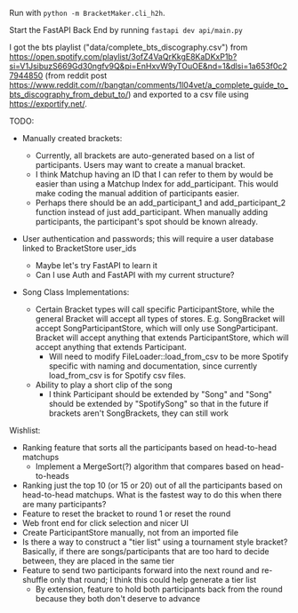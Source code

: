 Run with `python -m BracketMaker.cli_h2h`.

Start the FastAPI Back End by running `fastapi dev api/main.py`

I got the bts playlist ("data/complete_bts_discography.csv") from https://open.spotify.com/playlist/3ofZ4VaQrKkgE8KaDKxP1b?si=V1JsibuzS669Gd30ngfv9Q&pi=EnHxvW9yTOuOE&nd=1&dlsi=1a653f0c27944850 (from reddit post https://www.reddit.com/r/bangtan/comments/1l04vet/a_complete_guide_to_bts_discography_from_debut_to/) and exported to a csv file using https://exportify.net/.

TODO:
* Manually created brackets:
  * Currently, all brackets are auto-generated based on a list of participants. Users may want to create a manual bracket.
  * I think Matchup having an ID that I can refer to them by would be easier than using a Matchup Index for add_participant. This would make coding the manual addition of participants easier.
  * Perhaps there should be an add_participant_1 and add_participant_2 function instead of just add_participant. When manually adding participants, the participant's spot should be known already.
* User authentication and passwords; this will require a user database linked to BracketStore user_ids
  * Maybe let's try FastAPI to learn it
  * Can I use Auth and FastAPI with my current structure?

* Song Class Implementations:
  * Certain Bracket types will call specific ParticipantStore, while the general Bracket will accept all types of stores. E.g. SongBracket will accept SongParticipantStore, which will only use SongParticipant. Bracket will accept anything that extends ParticipantStore, which will accept anything that extends Participant.
    * Will need to modify FileLoader::load_from_csv to be more Spotify specific with naming and documentation, since currently load_from_csv is for Spotify csv files.
  * Ability to play a short clip of the song
    * I think Participant should be extended by "Song" and "Song" should be extended by "SpotifySong"
    so that in the future if brackets aren't SongBrackets, they can still work

Wishlist:
* Ranking feature that sorts all the participants based on head-to-head matchups
  * Implement a MergeSort(?) algorithm that compares based on head-to-heads
* Ranking just the top 10 (or 15 or 20) out of all the participants based on
  head-to-head matchups. What is the fastest way to do this when there are many participants?
* Feature to reset the bracket to round 1 or reset the round
* Web front end for click selection and nicer UI
* Create ParticipantStore manually, not from an imported file
* Is there a way to construct a "tier list" using a tournament style bracket? Basically, if there are songs/participants that are too hard to decide between, they are placed in the same tier
* Feature to send two participants forward into the next round and re-shuffle only that round; I think this could help generate a tier list
  * By extension, feature to hold both participants back from the round because they both don't deserve to advance